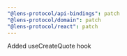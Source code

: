 ```yaml
---
"@lens-protocol/api-bindings": patch
"@lens-protocol/domain": patch
"@lens-protocol/react": patch
---
```


Added useCreateQuote hook
